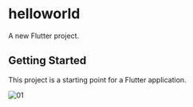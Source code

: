 # helloworld

A new Flutter project.

## Getting Started

This project is a starting point for a Flutter application.

![01](https://user-images.githubusercontent.com/55942013/95650085-da937580-0afe-11eb-9d6a-aff8f1627522.jpg)
